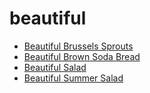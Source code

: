 # beautiful

 * [Beautiful Brussels Sprouts](../index/b/beautiful-brussels-sprouts.json)
 * [Beautiful Brown Soda Bread](../index/b/beautiful-brown-soda-bread.json)
 * [Beautiful Salad](../index/b/beautiful-salad.json)
 * [Beautiful Summer Salad](../index/b/beautiful-summer-salad.json)
